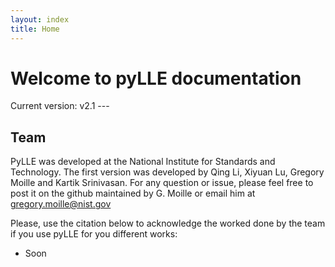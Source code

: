 ```yaml
---
layout: index
title: Home
---
```


# Welcome to pyLLE documentation

Current version: v2.1  ---


## Team 

PyLLE was developed at the National Institute for Standards and Technology. The first version was developed by Qing Li, Xiyuan Lu, Gregory Moille and Kartik Srinivasan. For any question or issue, please feel free to post it on the github maintained by G. Moille or email him at gregory.moille@nist.gov

Please, use the citation below to acknowledge the worked done by the team if you use pyLLE for you different works:

- Soon